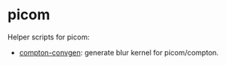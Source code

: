 # picom

Helper scripts for picom:

* [compton-convgen](compton-convgen): generate blur kernel for picom/compton.

